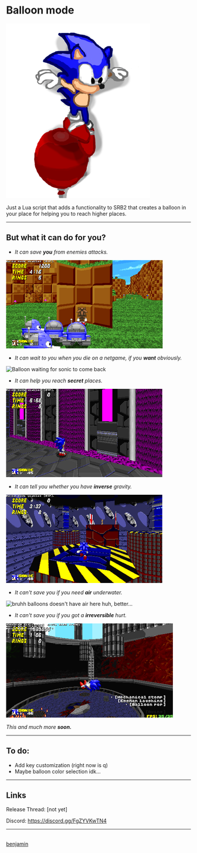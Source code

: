# Balloon mode

![Sonic falling into a balloon](media/balloonlua2.png)

Just a Lua script that adds a functionality to SRB2 that creates a balloon in your place for helping you to reach higher places.

---

## But what it can do for you?

* *It can save **you** from enemies attacks.*

![Balloon saving sonic hehe](media/enemies.gif)

* *It can wait to you when you die on a netgame, if you **want** obviously.*

![Balloon waiting for sonic to come back](media/dedplace.gif)

* *It can help you reach **secret** places.*

![Sonic watching pink waterfall wait what](media/secret.gif)

* *It can tell you whether you have **inverse** gravity.*

![fuckkk you ballooon shiiiitititit](media/gravflipped.gif)

* *It can't save you if you need **air** underwater.*

![bruhh balloons doesn't have air here huh, better...](media/underwater.gif)

* *It can't save you if you got a **irreversible** hurt.*

![oh noooooooooooo (note: needs patience but i want to make it irreversible)](media/irreversible.gif)

*This and much more **soon.***

---

## **To do:**

* Add key customization (right now is q)
* Maybe balloon color selection idk...

---

## **Links**

Release Thread: [not yet]

Discord: https://discord.gg/FgZYVKwTN4

---
\
[benjamin](https://github.com/benjaminfretez)
